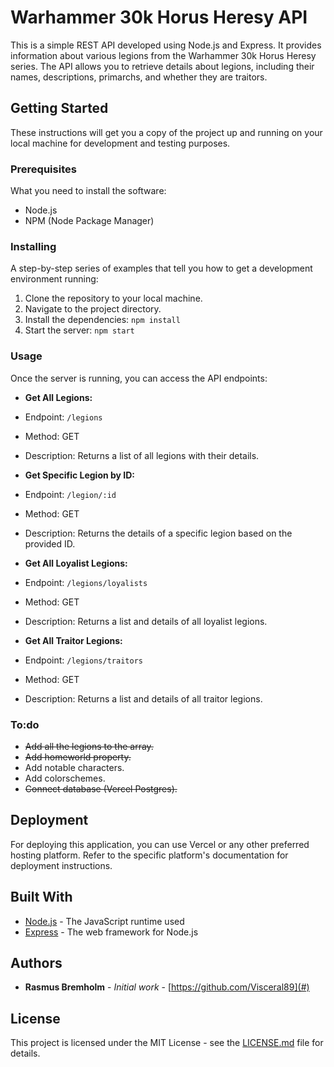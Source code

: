 # Warhammer 30k Horus Heresy API

This is a simple REST API developed using Node.js and Express. It provides information about various legions from the Warhammer 30k Horus Heresy series. The API allows you to retrieve details about legions, including their names, descriptions, primarchs, and whether they are traitors.

## Getting Started

These instructions will get you a copy of the project up and running on your local machine for development and testing purposes.

### Prerequisites

What you need to install the software:

- Node.js
- NPM (Node Package Manager)

### Installing

A step-by-step series of examples that tell you how to get a development environment running:

1. Clone the repository to your local machine.
2. Navigate to the project directory.
3. Install the dependencies:
   `npm install`
4. Start the server:
   `npm start`

### Usage

Once the server is running, you can access the API endpoints:

- **Get All Legions:**
- Endpoint: `/legions`
- Method: GET
- Description: Returns a list of all legions with their details.

- **Get Specific Legion by ID:**
- Endpoint: `/legion/:id`
- Method: GET
- Description: Returns the details of a specific legion based on the provided ID.

- **Get All Loyalist Legions:**
- Endpoint: `/legions/loyalists`
- Method: GET
- Description: Returns a list and details of all loyalist legions.

- **Get All Traitor Legions:**
- Endpoint: `/legions/traitors`
- Method: GET
- Description: Returns a list and details of all traitor legions.

### To:do

- ~~Add all the legions to the array.~~
- ~~Add homeworld property.~~
- Add notable characters.
- Add colorschemes.
- ~~Connect database (Vercel Postgres).~~

## Deployment

For deploying this application, you can use Vercel or any other preferred hosting platform. Refer to the specific platform's documentation for deployment instructions.

## Built With

- [Node.js](https://nodejs.org/) - The JavaScript runtime used
- [Express](https://expressjs.com/) - The web framework for Node.js

## Authors

- **Rasmus Bremholm** - _Initial work_ - [https://github.com/Visceral89](#)

## License

This project is licensed under the MIT License - see the [LICENSE.md](LICENSE.md) file for details.
